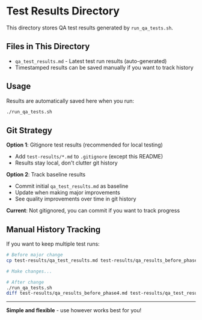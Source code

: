 # Test Results Directory

This directory stores QA test results generated by `run_qa_tests.sh`.

## Files in This Directory

- `qa_test_results.md` - Latest test run results (auto-generated)
- Timestamped results can be saved manually if you want to track history

## Usage

Results are automatically saved here when you run:
```bash
./run_qa_tests.sh
```

## Git Strategy

**Option 1**: Gitignore test results (recommended for local testing)
- Add `test-results/*.md` to `.gitignore` (except this README)
- Results stay local, don't clutter git history

**Option 2**: Track baseline results
- Commit initial `qa_test_results.md` as baseline
- Update when making major improvements
- See quality improvements over time in git history

**Current**: Not gitignored, you can commit if you want to track progress

## Manual History Tracking

If you want to keep multiple test runs:

```bash
# Before major change
cp test-results/qa_test_results.md test-results/qa_results_before_phase4.md

# Make changes...

# After change
./run_qa_tests.sh
diff test-results/qa_results_before_phase4.md test-results/qa_test_results.md
```

---

**Simple and flexible** - use however works best for you!

